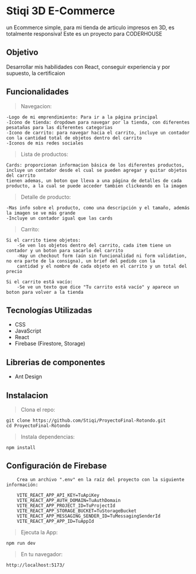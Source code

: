 # Stiqi 3D E-Commerce

un Ecommerce simple, para mi tienda de articulo impresos en 3D, es totalmente responsiva!
Este es un proyecto para CODERHOUSE

## Objetivo

Desarrollar mis habilidades con React, conseguir experiencia y por supuesto, la certificaion

## Funcionalidades

> Navegacion:

    -Logo de mi emprendimiento: Para ir a la página principal
    -Icono de tienda: dropdown para navegar por la tienda, con diferentes pesatañas para las diferentes categorias
    -Icono de carrito: para navegar hacia el carrito, incluye un contador con la cantidad total de objetos dentro del carrito
    -Iconos de mis redes sociales

> Lista de productos:

    Cards: proporcionan informacion básica de los diferentes productos, incluye un contador desde el cual se pueden agregar y quitar objetos del carrito
    tienen ademas, un boton que lleva a una página de detalles de cada producto, a la cual se puede acceder tambien clickeando en la imagen

> Detalle de producto:

    -Mas info sobre el producto, como una descripción y el tamaño, además la imagen se ve más grande
    -Incluye un contador igual que las cards

> Carrito:

    Si el carrito tiene objetos:
        -Se ven los objetos dentro del carrito, cada item tiene un contador y un boton para sacarlo del carrito
        -Hay un checkout form (aún sin funcionalidad ni form validation, no era parte de la consigna), un brief del pedido con la
        cantidad y el nombre de cada objeto en el carrito y un total del precio

    Si el carrito está vacío:
        -Se ve un texto que dice "Tu carrito está vacío" y aparece un boton para volver a la tienda

## Tecnologías Utilizadas

- CSS
- JavaScript
- React
- Firebase (Firestore, Storage)

## Librerias de componentes

- Ant Design

## Instalacion

> Clona el repo:

    git clone https://github.com/Stiqi/ProyectoFinal-Rotondo.git
    cd ProyectoFinal-Rotondo

> Instala dependencias:

    npm install

## Configuración de Firebase

        Crea un archivo ".env" en la raíz del proyecto con la siguiente información:

        VITE_REACT_APP_API_KEY=TuApiKey
        VITE_REACT_APP_AUTH_DOMAIN=TuAuthDomain
        VITE_REACT_APP_PROJECT_ID=TuProjectId
        VITE_REACT_APP_STORAGE_BUCKET=TuStorageBucket
        VITE_REACT_APP_MESSAGING_SENDER_ID=TuMessagingSenderId
        VITE_REACT_APP_APP_ID=TuAppId

> Ejecuta la App:

    npm run dev

> En tu navegador:

    http://localhost:5173/
